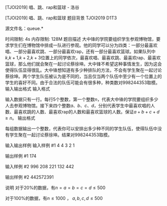



[TJOI2019] 唱、跳、rap和篮球 - 洛谷














[TJOI2019] 唱、跳、rap和篮球
题目背景
TJOI2019 D1T3

源文件名：queue.*

时间限制: 4s 内存限制: 128M
题目描述
大中锋的学院要组织学生参观博物馆，要求学生们在博物馆中排成一队进行参观。他的同学可以分为四类：一部分最喜欢唱、一部分最喜欢跳、一部分最喜欢rap，还有一部分最喜欢篮球。如果队列中$k$,$k + 1$,$k + 2$,$k + 3$位置上的同学依次，最喜欢唱、最喜欢跳、最喜欢rap、最喜欢篮球，那么他们就会聚在一起讨论蔡徐坤。大中锋不希望这种事情发生，因为这会使得队伍显得很乱。大中锋想知道有多少种排队的方法，不会有学生聚在一起讨论蔡徐坤。两个学生队伍被认为是不同的，当且仅当两个队伍中至少有一个位置上的学生的喜好不同。由于合法的队伍可能会有很多种，种类数对$998244353$取模。
输入输出格式
输入格式

输入数据只有一行。每行$5$个整数，第一个整数$n$，代表大中锋的学院要组织多少人去参观博物馆。接下来四个整数$a$、$b$、$c$、$d$，分别代表学生中最喜欢唱的人数、最喜欢跳的人数、最喜欢rap的人数和最喜欢篮球的人数。保证$a+b+c+d \ge n$。
输出格式

每组数据输出一个整数，代表你可以安排出多少种不同的学生队伍，使得队伍中没有学生聚在一起讨论蔡徐坤。结果对$998244353$取模。

输入输出样例
输入样例 #1
4 4 3 2 1

输出样例 #1
174

输入样例 #2
996 208 221 132 442

输出样例 #2
442572391

说明
对于20%的数据，有$n=a=b=c=d\le500$

对于100%的数据，有$n \le 1000$ ， $a, b, c, d \le 500$






